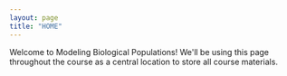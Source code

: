 ```yaml
---
layout: page
title: "HOME"
---
```


Welcome to Modeling Biological Populations! We'll be using this page throughout the course as a central location to store all course materials. 
